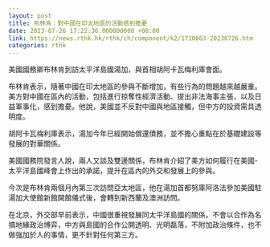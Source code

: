 ```yaml
---
layout: post
title: 布林肯：對中國在印太地區的活動感到擔憂
date: 2023-07-26 17:22:36.000000000 +08:00
link: https://news.rthk.hk/rthk/ch/component/k2/1710663-20230726.htm
categories: rthk
---
```


美國國務卿布林肯到訪太平洋島國湯加，與首相胡阿卡瓦梅利庫會面。

布林肯表示，隨著中國在印太地區的參與不斷增加，有些行為的問題越來越嚴重。美方對中國在區內的活動，包括進行掠奪性經濟活動、提出非法海事主張，以及日益軍事化，感到擔憂。他說，美國並不反對中國與地區接觸，但中方的投資需具透明度。

胡阿卡瓦梅利庫表示，湯加今年已經開始償還債務，並不擔心重點在於基礎建設等發展的對華關係。

美國國務院發言人說，兩人又談及雙邊關係，布林肯介紹了美方如何履行在美國-太平洋島國峰會上作出的承諾，提升在區內的外交和發展上的參與。

今次是布林肯兩個月內第三次訪問亞太地區，他在湯加首都努庫阿洛法參加美國駐湯加大使館新館開館儀式後，會轉到新西蘭及澳洲訪問。

在北京，外交部早前表示，中國很重視發展同太平洋島國的關係，不會以合作為名搞地緣政治博弈，中方與島國的合作公開透明、光明磊落，不附加政治條件，也不做強加於人的事情，更不針對任何第三方。
